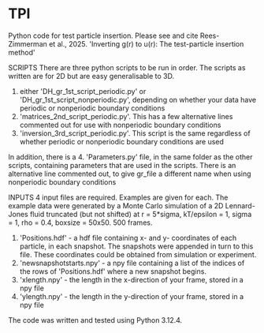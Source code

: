 # TPI
Python code for test particle insertion.
Please see and cite Rees-Zimmerman et al., 2025. 'Inverting g(r) to u(r): The test-particle insertion method'


SCRIPTS
There are three python scripts to be run in order. The scripts as written are for 2D but are easy generalisable to 3D.

1. either 'DH_gr_1st_script_periodic.py' or 'DH_gr_1st_script_nonperiodic.py', depending on whether your data have periodic or nonperiodic boundary conditions
2. 'matrices_2nd_script_periodic.py'. This has a few alternative lines commented out for use with nonperiodic boundary conditions
3. 'inversion_3rd_script_periodic.py'. This script is the same regardless of whether periodic or nonperiodic boundary conditions are used

In addition, there is a
4. 'Parameters.py' file, in the same folder as the other scripts, containing parameters that are used in the scripts. There is an alternative line commented out, to give gr_file a different name when using nonperiodic boundary conditions


INPUTS
4 input files are required. Examples are given for each. The example data were generated by a Monte Carlo simulation of a 2D Lennard-Jones fluid truncated (but not shifted) at r = 5*sigma, kT/epsilon = 1, sigma = 1, rho = 0.4, boxsize = 50x50. 500 frames.

1. 'Positions.hdf' - a hdf file containing x- and y- coordinates of each particle, in each snapshot. The snapshots were appended in turn to this file. These coordinates could be obtained from simulation or experiment.
2. 'newsnapshotstarts.npy' - a npy file containing a list of the indices of the rows of 'Positions.hdf' where a new snapshot begins.
3. 'xlength.npy' - the length in the x-direction of your frame, stored in a npy file
4. 'ylength.npy' - the length in the y-direction of your frame, stored in a npy file

The code was written and tested using Python 3.12.4.
